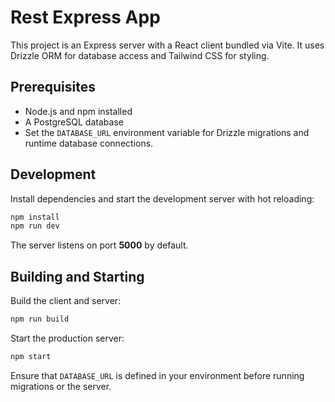 # Rest Express App

This project is an Express server with a React client bundled via Vite. It uses Drizzle ORM for database access and Tailwind CSS for styling.

## Prerequisites

- Node.js and npm installed
- A PostgreSQL database
- Set the `DATABASE_URL` environment variable for Drizzle migrations and runtime database connections.

## Development

Install dependencies and start the development server with hot reloading:

```bash
npm install
npm run dev
```

The server listens on port **5000** by default.

## Building and Starting

Build the client and server:

```bash
npm run build
```

Start the production server:

```bash
npm start
```

Ensure that `DATABASE_URL` is defined in your environment before running migrations or the server.
